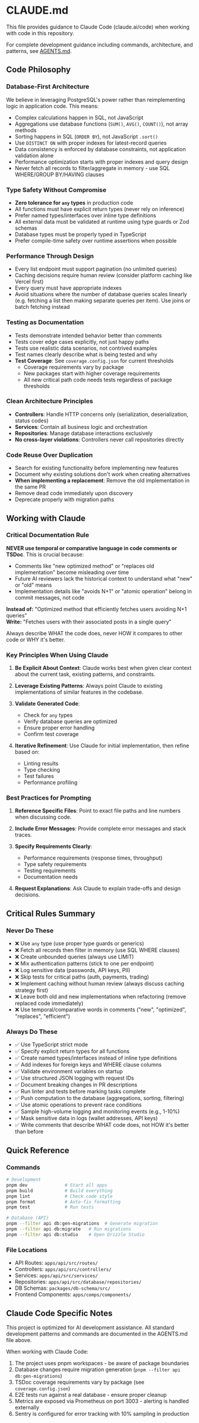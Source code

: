 # CLAUDE.md

This file provides guidance to Claude Code (claude.ai/code) when working with code in this repository.

For complete development guidance including commands, architecture, and patterns, see [AGENTS.md](./AGENTS.md).

## Code Philosophy

### Database-First Architecture

We believe in leveraging PostgreSQL's power rather than reimplementing logic in application code. This means:

- Complex calculations happen in SQL, not JavaScript
- Aggregations use database functions (`SUM()`, `AVG()`, `COUNT()`), not array methods
- Sorting happens in SQL (`ORDER BY`), not JavaScript `.sort()`
- Use `DISTINCT ON` with proper indexes for latest-record queries
- Data consistency is enforced by database constraints, not application validation alone
- Performance optimization starts with proper indexes and query design
- Never fetch all records to filter/aggregate in memory - use SQL WHERE/GROUP BY/HAVING clauses

### Type Safety Without Compromise

- **Zero tolerance for `any` types** in production code
- All functions must have explicit return types (never rely on inference)
- Prefer named types/interfaces over inline type definitions
- All external data must be validated at runtime using type guards or Zod schemas
- Database types must be properly typed in TypeScript
- Prefer compile-time safety over runtime assertions when possible

### Performance Through Design

- Every list endpoint must support pagination (no unlimited queries)
- Caching decisions require human review (consider platform caching like Vercel first)
- Every query must have appropriate indexes
- Avoid situations where the number of database queries scales linearly (e.g. fetching a list then making separate queries per item). Use joins or batch fetching instead

### Testing as Documentation

- Tests demonstrate intended behavior better than comments
- Tests cover edge cases explicitly, not just happy paths
- Tests use realistic data scenarios, not contrived examples
- Test names clearly describe what is being tested and why
- **Test Coverage**: See `coverage.config.json` for current thresholds
  - Coverage requirements vary by package
  - New packages start with higher coverage requirements
  - All new critical path code needs tests regardless of package thresholds

### Clean Architecture Principles

- **Controllers**: Handle HTTP concerns only (serialization, deserialization, status codes)
- **Services**: Contain all business logic and orchestration
- **Repositories**: Manage database interactions exclusively
- **No cross-layer violations**: Controllers never call repositories directly

### Code Reuse Over Duplication

- Search for existing functionality before implementing new features
- Document why existing solutions don't work when creating alternatives
- **When implementing a replacement**: Remove the old implementation in the same PR
- Remove dead code immediately upon discovery
- Deprecate properly with migration paths

## Working with Claude

### Critical Documentation Rule

**NEVER use temporal or comparative language in code comments or TSDoc**. This is crucial because:

- Comments like "new optimized method" or "replaces old implementation" become misleading over time
- Future AI reviewers lack the historical context to understand what "new" or "old" means
- Implementation details like "avoids N+1" or "atomic operation" belong in commit messages, not code

**Instead of:** "Optimized method that efficiently fetches users avoiding N+1 queries"  
**Write:** "Fetches users with their associated posts in a single query"

Always describe WHAT the code does, never HOW it compares to other code or WHY it's better.

### Key Principles When Using Claude

1. **Be Explicit About Context**: Claude works best when given clear context about the current task, existing patterns, and constraints.

2. **Leverage Existing Patterns**: Always point Claude to existing implementations of similar features in the codebase.

3. **Validate Generated Code**:

   - Check for `any` types
   - Verify database queries are optimized
   - Ensure proper error handling
   - Confirm test coverage

4. **Iterative Refinement**: Use Claude for initial implementation, then refine based on:
   - Linting results
   - Type checking
   - Test failures
   - Performance profiling

### Best Practices for Prompting

1. **Reference Specific Files**: Point to exact file paths and line numbers when discussing code.

2. **Include Error Messages**: Provide complete error messages and stack traces.

3. **Specify Requirements Clearly**:

   - Performance requirements (response times, throughput)
   - Type safety requirements
   - Testing requirements
   - Documentation needs

4. **Request Explanations**: Ask Claude to explain trade-offs and design decisions.

## Critical Rules Summary

### Never Do These

- ❌ Use `any` type (use proper type guards or generics)
- ❌ Fetch all records then filter in memory (use SQL WHERE clauses)
- ❌ Create unbounded queries (always use LIMIT)
- ❌ Mix authentication patterns (stick to one per endpoint)
- ❌ Log sensitive data (passwords, API keys, PII)
- ❌ Skip tests for critical paths (auth, payments, trading)
- ❌ Implement caching without human review (always discuss caching strategy first)
- ❌ Leave both old and new implementations when refactoring (remove replaced code immediately)
- ❌ Use temporal/comparative words in comments ("new", "optimized", "replaces", "efficient")

### Always Do These

- ✅ Use TypeScript strict mode
- ✅ Specify explicit return types for all functions
- ✅ Create named types/interfaces instead of inline type definitions
- ✅ Add indexes for foreign keys and WHERE clause columns
- ✅ Validate environment variables on startup
- ✅ Use structured JSON logging with request IDs
- ✅ Document breaking changes in PR descriptions
- ✅ Run linter and tests before marking tasks complete
- ✅ Push computation to the database (aggregations, sorting, filtering)
- ✅ Use atomic operations to prevent race conditions
- ✅ Sample high-volume logging and monitoring events (e.g., 1-10%)
- ✅ Mask sensitive data in logs (wallet addresses, API keys)
- ✅ Write comments that describe WHAT code does, not HOW it's better than before

## Quick Reference

### Commands

```bash
# Development
pnpm dev              # Start all apps
pnpm build            # Build everything
pnpm lint             # Check code style
pnpm format           # Auto-fix formatting
pnpm test             # Run tests

# Database (API)
pnpm --filter api db:gen-migrations  # Generate migration
pnpm --filter api db:migrate   # Run migrations
pnpm --filter api db:studio    # Open Drizzle Studio
```

### File Locations

- API Routes: `apps/api/src/routes/`
- Controllers: `apps/api/src/controllers/`
- Services: `apps/api/src/services/`
- Repositories: `apps/api/src/database/repositories/`
- DB Schemas: `packages/db-schema/src/`
- Frontend Components: `apps/comps/components/`

## Claude Code Specific Notes

This project is optimized for AI development assistance. All standard development patterns and commands are documented in the AGENTS.md file above.

When working with Claude Code:

1. The project uses pnpm workspaces - be aware of package boundaries
2. Database changes require migration generation (`pnpm --filter api db:gen-migrations`)
3. TSDoc coverage requirements vary by package (see `coverage.config.json`)
4. E2E tests run against a real database - ensure proper cleanup
5. Metrics are exposed via Prometheus on port 3003 - alerting is handled externally
6. Sentry is configured for error tracking with 10% sampling in production

